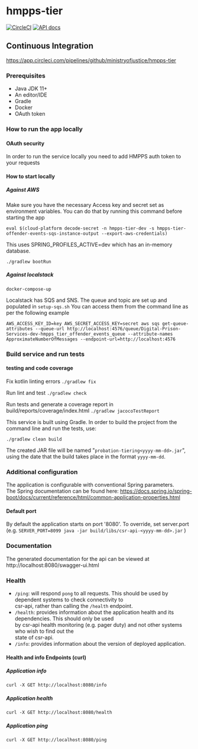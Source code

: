 # hmpps-tier

[![CircleCI](https://circleci.com/gh/ministryofjustice/hmpps-tier/tree/main.svg?style=svg)](https://circleci.com/gh/ministryofjustice/hmpps-tier)
[![API docs](https://img.shields.io/badge/API_docs-view-85EA2D.svg?logo=swagger)](https://hmpps-tier-dev.hmpps.service.justice.gov.uk/swagger-ui.html)

## Continuous Integration  
https://app.circleci.com/pipelines/github/ministryofjustice/hmpps-tier

### Prerequisites  
* Java JDK 11+  
* An editor/IDE
* Gradle  
* Docker  
* OAuth token
  
### How to run the app locally 

#### OAuth security  
In order to run the service locally you need to add HMPPS auth token to your requests

#### How to start locally 
##### Against AWS
Make sure you have the necessary Access key and secret set as environment variables. 
You can do that by running this command before starting the app

```eval $(cloud-platform decode-secret -n hmpps-tier-dev -s hmpps-tier-offender-events-sqs-instance-output --export-aws-credentials)```

This uses SPRING_PROFILES_ACTIVE=dev which has an in-memory database.

```./gradlew bootRun```

##### Against localstack

```docker-compose-up```

Localstack has SQS and SNS. The queue and topic are set up and populated in `setup-sqs.sh` You can access them from the command line as per the following example

```AWS_ACCESS_KEY_ID=key AWS_SECRET_ACCESS_KEY=secret aws sqs get-queue-attributes --queue-url http://localhost:4576/queue/Digital-Prison-Services-dev-hmpps_tier_offender_events_queue --attribute-names ApproximateNumberOfMessages --endpoint-url=http://localhost:4576```

### Build service and run tests  

#### testing and code coverage

Fix kotlin linting errors
```./gradlew fix```

Run lint and test
```./gradlew check```

Run tests and generate a coverage report in build/reports/coverage/index.html
```./gradlew jacocoTestReport```

This service is built using Gradle. In order to build the project from the command line and run the tests, use:
```  
./gradlew clean build  
```  
The created JAR file will be named "`probation-tiering<yyyy-mm-dd>.jar`", using the date that the build takes place in the format `yyyy-mm-dd`. 


### Additional configuration  
The application is configurable with conventional Spring parameters.  
The Spring documentation can be found here: https://docs.spring.io/spring-boot/docs/current/reference/html/common-application-properties.html  
  
#### Default port  
By default the application starts on port '8080'. To override, set server.port (e.g. `SERVER_PORT=8099 java -jar build/libs/csr-api-<yyyy-mm-dd>.jar` )  
  
### Documentation  
The generated documentation for the api can be viewed at http://localhost:8080/swagger-ui.html  
  
### Health  
  
- `/ping`: will respond `pong` to all requests.  This should be used by dependent systems to check connectivity to   
csr-api, rather than calling the `/health` endpoint.  
- `/health`: provides information about the application health and its dependencies.  This should only be used  
by csr-api health monitoring (e.g. pager duty) and not other systems who wish to find out the   
state of csr-api.  
- `/info`: provides information about the version of deployed application.  
  
#### Health and info Endpoints (curl)  
  
##### Application info  
```  
curl -X GET http://localhost:8080/info  
```  
  
##### Application health  
```  
curl -X GET http://localhost:8080/health  
```  
  
##### Application ping  
```  
curl -X GET http://localhost:8080/ping  
```  

